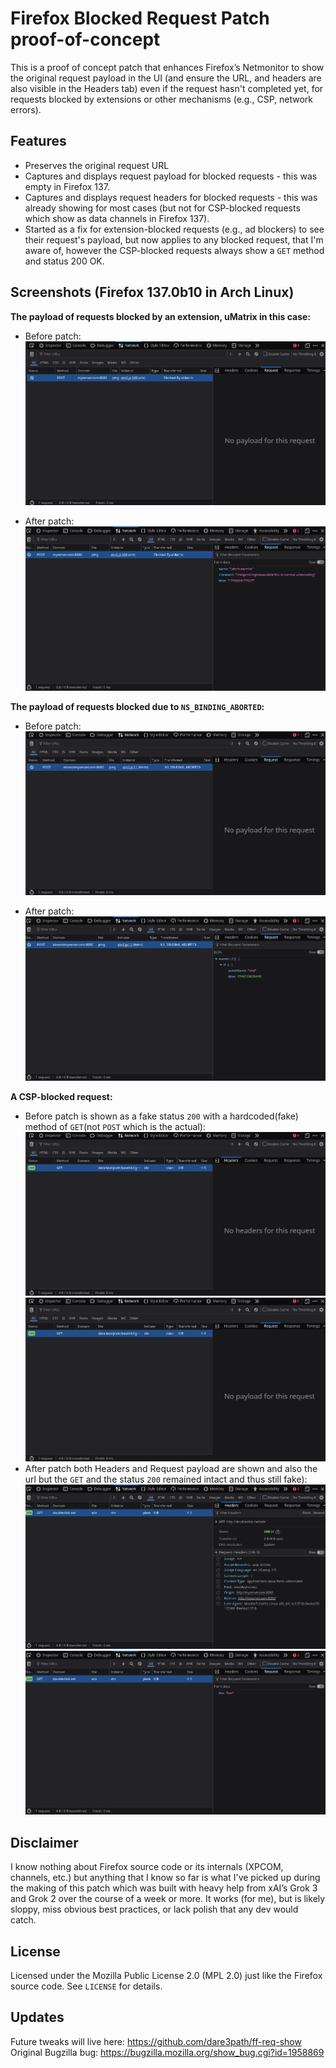 # Firefox Blocked Request Patch proof-of-concept

This is a proof of concept patch that enhances Firefox’s Netmonitor to show the original request payload in the UI (and ensure the URL, and headers are also visible in the Headers tab) even if the request hasn't completed yet, for requests blocked by extensions or other mechanisms (e.g., CSP, network errors).

## Features
- Preserves the original request URL
- Captures and displays request payload for blocked requests - this was empty in Firefox 137.
- Captures and displays request headers for blocked requests - this was already showing for most cases (but not for CSP-blocked requests which show as data channels in Firefox 137).
- Started as a fix for extension-blocked requests (e.g., ad blockers) to see their request's payload, but now applies to any blocked request, that I'm aware of, however the CSP-blocked requests always show a `GET` method and status 200 OK.

## Screenshots (Firefox 137.0b10 in Arch Linux)
**The payload of requests blocked by an extension, uMatrix in this case:**  
- Before patch:  
![No payload for this request](screenshots/extension-blocked/beforepatch_request_uMatrix.png)

- After patch:  
![shows the actual request payload based on Content-type from Headers tab(not shown)](screenshots/extension-blocked/afterpatch_request_uMatrix.png)

**The payload of requests blocked due to `NS_BINDING_ABORTED`:**  
- Before patch:  
![No payload for this request](screenshots/NS_BINDING_ABORTED-blocked/beforepatch_request_NSBA.png)

- After patch:  
![shows the actual request payload based on Content-type from Headers tab(not shown)](screenshots/NS_BINDING_ABORTED-blocked/afterpatch_request_NSBA.png)

**A CSP-blocked request:**  
- Before patch is shown as a fake status `200` with a hardcoded(fake) method of `GET`(not `POST` which is the actual):  
![No headers for this request](screenshots/CSP-blocked/beforepatch_headers_CSP.png)
![No payload for this request](screenshots/CSP-blocked/beforepatch_request_CSP.png)
- After patch both Headers and Request payload are shown and also the url but the `GET` and the status `200` remained intact and thus still fake):  
![Headers and the url are good but method and status are still fake](screenshots/CSP-blocked/afterpatch_headers_CSP.png)
![Request payload is shown](screenshots/CSP-blocked/afterpatch_request_CSP.png)




## Disclaimer
I know nothing about Firefox source code or its internals (XPCOM, channels, etc.) but anything that I know so far is what I've picked up during the making of this patch which was built with heavy help from xAI’s Grok 3 and Grok 2 over the course of a week or more. It works (for me), but is likely sloppy, miss obvious best practices, or lack polish that any dev would catch.  

## License
Licensed under the Mozilla Public License 2.0 (MPL 2.0) just like the Firefox source code. See `LICENSE` for details.

## Updates
Future tweaks will live here: https://github.com/dare3path/ff-req-show
Original Bugzilla bug: https://bugzilla.mozilla.org/show_bug.cgi?id=1958869
